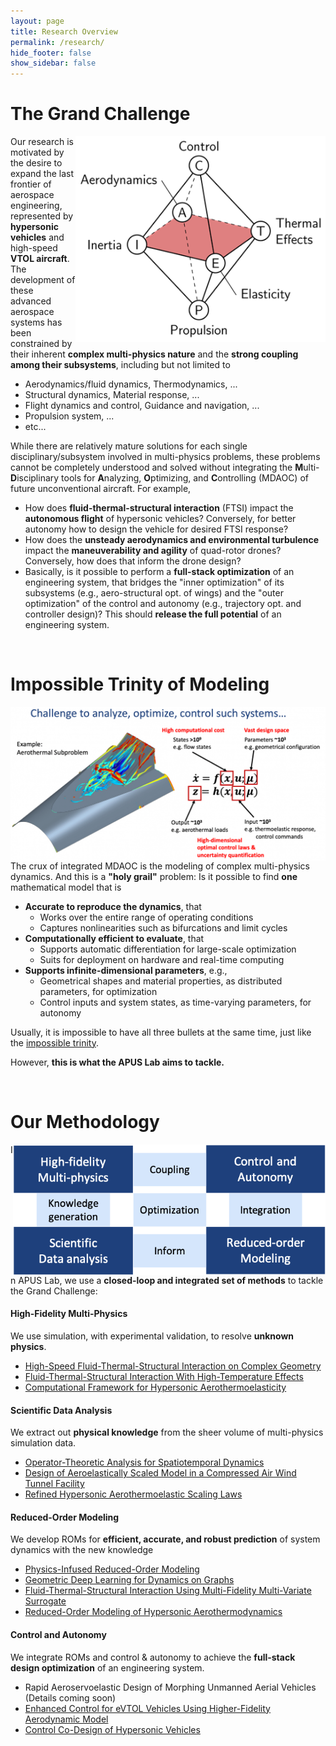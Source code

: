 ```yaml
---
layout: page
title: Research Overview
permalink: /research/
hide_footer: false
show_sidebar: false
---
```


# The Grand Challenge

<img src="/img/rsch_oct.png" align="right" width="400px"/>

Our research is motivated by the desire to expand the last frontier of aerospace engineering, represented by **hypersonic vehicles** and high-speed **VTOL aircraft**. The development of these advanced aerospace systems has been constrained by their inherent **complex multi-physics nature** and the **strong coupling among their subsystems**, including but not limited to

+ Aerodynamics/fluid dynamics, Thermodynamics, ...
+ Structural dynamics, Material response, ...
+ Flight dynamics and control, Guidance and navigation, ...
+ Propulsion system, ...
+ etc...

While there are relatively mature solutions for each single disciplinary/subsystem involved in multi-physics problems, these problems cannot be completely understood and solved without integrating the **M**ulti-**D**isciplinary tools for **A**nalyzing, **O**ptimizing, and **C**ontrolling (MDAOC) of future unconventional aircraft.  For example,

+ How does **fluid-thermal-structural interaction** (FTSI) impact the **autonomous flight** of hypersonic vehicles?  Conversely, for better autonomy how to design the vehicle for desired FTSI response?
+ How does the **unsteady aerodynamics and environmental turbulence** impact the **maneuverability and agility** of quad-rotor drones?  Conversely, how does that inform the drone design?
+ Basically, is it possible to perform a **full-stack optimization** of an engineering system, that bridges the "inner optimization" of its subsystems (e.g., aero-structural opt. of wings) and the "outer optimization" of the control and autonomy (e.g., trajectory opt. and controller design)?  This should **release the full potential** of an engineering system.

<br clear="right"/>

# Impossible Trinity of Modeling

<img src="/img/post_2109.png" align="right" width="600px"/>

The crux of integrated MDAOC is the modeling of complex multi-physics dynamics.  And this is a **"holy grail"** problem:  Is it possible to find **one** mathematical model that is
+ **Accurate to reproduce the dynamics**, that
  - Works over the entire range of operating conditions
  - Captures nonlinearities such as bifurcations and limit cycles
+ **Computationally efficient to evaluate**, that
  - Supports automatic differentiation for large-scale optimization
  - Suits for deployment on hardware and real-time computing
+ **Supports infinite-dimensional parameters**, e.g.,
  - Geometrical shapes and material properties, as distributed parameters, for optimization
  - Control inputs and system states, as time-varying parameters, for autonomy

Usually, it is impossible to have all three bullets at the same time, just like the [impossible trinity](https://en.wikipedia.org/wiki/Impossible_trinity).

However, **this is what the APUS Lab aims to tackle.**

<br clear="right"/>


# Our Methodology

<img src="/img/home_sum.png" align="right" width="500"/>

In APUS Lab, we use a **closed-loop and integrated set of methods** to tackle the Grand Challenge:

#### High-Fidelity Multi-Physics
We use simulation, with experimental validation, to resolve **unknown physics**.
+ [High-Speed Fluid-Thermal-Structural Interaction on Complex Geometry](/rsch_csr/)
+ [Fluid-Thermal-Structural Interaction With High-Temperature Effects](/rsch_ht_ftsi/)
+ [Computational Framework for Hypersonic Aerothermoelasticity](/rsch_hypate/)

#### Scientific Data Analysis
We extract out **physical knowledge** from the sheer volume of multi-physics simulation data.
+ [Operator-Theoretic Analysis for Spatiotemporal Dynamics](/rsch_std/)
+ [Design of Aeroelastically Scaled Model in a Compressed Air Wind Tunnel Facility](/news_st23/#aeroelastic-scaling)
+ [Refined Hypersonic Aerothermoelastic Scaling Laws](/rsch_ate_scl/)

#### Reduced-Order Modeling
We develop ROMs for **efficient, accurate, and robust prediction** of system dynamics with the new knowledge
+ [Physics-Infused Reduced-Order Modeling](/rsch_pirom/)
+ [Geometric Deep Learning for Dynamics on Graphs](/rsch_dgn/)
+ [Fluid-Thermal-Structural Interaction Using Multi-Fidelity Multi-Variate Surrogate](/rsch_ht_ftsi/)
+ [Reduced-Order Modeling of Hypersonic Aerothermodynamics](/rsch_rom_scl/)

#### Control and Autonomy
We integrate ROMs and control & autonomy to achieve the **full-stack design optimization** of an engineering system.
+ Rapid Aeroservoelastic Design of Morphing Unmanned Aerial Vehicles (Details coming soon)
+ [Enhanced Control for eVTOL Vehicles Using Higher-Fidelity Aerodynamic Model](/news_st23/#landing-of-evtol)
+ [Control Co-Design of Hypersonic Vehicles](/rsch_hyp_ccd/)

<br clear="right"/>
